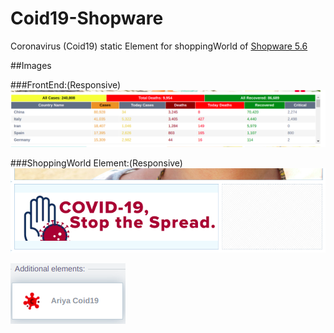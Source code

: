 # Coid19-Shopware
Coronavirus (Coid19) static Element for shoppingWorld of [Shopware 5.6 ](https://github.com/shopware/shopware.git   "Shopware 5.6 ")

##Images

###FrontEnd:(Responsive)
![Image of Yaktocat](https://github.com/hossein-git/Coid19-Shopware/blob/master/images/front-end.png?raw=true)

###ShoppingWorld Element:(Responsive)
![Image of Yaktocat](https://github.com/hossein-git/Coid19-Shopware/blob/master/images/shopping-world-preview.png?raw=true)


![Image of Yaktocat](https://github.com/hossein-git/Coid19-Shopware/blob/master/images/shopping-world-icon.png?raw=true)
